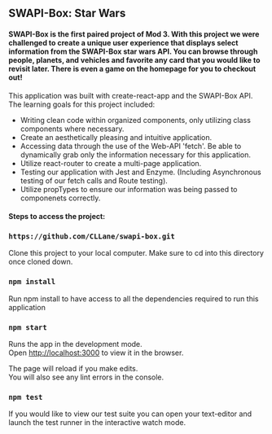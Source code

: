 ## SWAPI-Box: Star Wars

#### SWAPI-Box is the first paired project of Mod 3. With this project we were challenged to create a unique user experience that displays select information from the SWAPI-Box star wars API. You can browse through people, planets, and vehicles and favorite any card that you would like to revisit later. There is even a game on the homepage for you to checkout out!

This application was built with create-react-app and the SWAPI-Box API. The learning goals for this project included:
- Writing clean code within organized components, only utilizing class components where necessary.
- Create an aesthetically pleasing and intuitive application.
- Accessing data through the use of the Web-API 'fetch'. Be able to dynamically grab only the information necessary for this application.
- Utilize react-router to create a multi-page application.
- Testing our application with Jest and Enzyme. (Including Asynchronous testing of our fetch calls and Route testing).
- Utilize propTypes to ensure our information was being passed to componenets correctly.

#### Steps to access the project:

### `https://github.com/CLLane/swapi-box.git`

Clone this project to your local computer. Make sure to cd into this directory once cloned down.

### `npm install`

Run npm install to have access to all the dependencies required to run this application

### `npm start`

Runs the app in the development mode.<br>
Open [http://localhost:3000](http://localhost:3000) to view it in the browser.

The page will reload if you make edits.<br>
You will also see any lint errors in the console.

### `npm test`

If you would like to view our test suite you can open your text-editor and launch the test runner in the interactive watch mode.<br>




